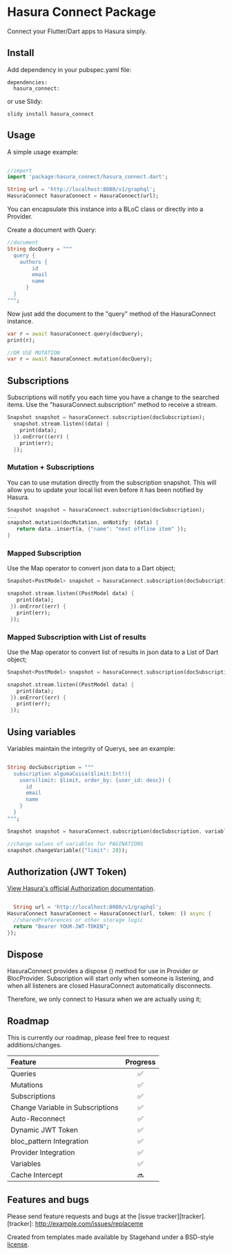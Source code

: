 # Hasura Connect Package

Connect your Flutter/Dart apps to Hasura simply.

## Install

Add dependency in your pubspec.yaml file:
```
dependencies:
  hasura_connect:
```
or use Slidy:
```
slidy install hasura_connect
```

## Usage

A simple usage example:

```dart

//import
import 'package:hasura_connect/hasura_connect.dart';

String url = 'http://localhost:8080/v1/graphql';
HasuraConnect hasuraConnect = HasuraConnect(url);

```
You can encapsulate this instance into a BLoC class or directly into a Provider.

Create a document with Query:

```dart
//document
String docQuery = """
  query {
    authors {
        id
        email
        name
      }
  }
""";

```
Now just add the document to the "query" method of the HasuraConnect instance.

```dart
var r = await hasuraConnect.query(docQuery);
print(r);

//OR USE MUTATION
var r = await hasuraConnect.mutation(docQuery);
```

## Subscriptions

Subscriptions will notify you each time you have a change to the searched items. Use the "hasuraConnect.subscription" method to receive a stream.

```dart
Snapshot snapshot = hasuraConnect.subscription(docSubscription);
  snapshot.stream.listen((data) {
    print(data);
  }).onError((err) {
    print(err);
  });

```

### Mutation + Subscriptions

You can to use mutation directly from the subscription snapshot. This will allow you to update your local list even before it has been notified by Hasura.

```dart
Snapshot snapshot = hasuraConnect.subscription(docSubscription);
...
snapshot.mutation(docMutation, onNotify: (data) {
   return data..insert(a, {"name": "next offline item" });
}

```

### Mapped Subscription

Use the Map operator to convert json data to a Dart object;

```dart
Snapshot<PostModel> snapshot = hasuraConnect.subscription(docSubscription).map((data) => PostModel.fromJson(data) );

snapshot.stream.listen((PostModel data) {
   print(data);
 }).onError((err) {
   print(err);
 });
```

### Mapped Subscription with List of results

Use the Map operator to convert list of results in json data to a List of Dart object;

```dart
Snapshot<PostModel> snapshot = hasuraConnect.subscription(docSubscription).map((data) => data.map((post) => PostModel.fromJson(post)).toList());

snapshot.stream.listen((PostModel data) {
   print(data);
 }).onError((err) {
   print(err);
 });
```


## Using variables

Variables maintain the integrity of Querys, see an example:

```dart

String docSubscription = """
  subscription algumaCoisa($limit:Int!){
    users(limit: $limit, order_by: {user_id: desc}) {
      id
      email
      name
    }
  }
""";

Snapshot snapshot = hasuraConnect.subscription(docSubscription, variables: {"limit": 10});

//change values of variables for PAGINATIONS
snapshot.changeVariable({"limit": 20});

```

## Authorization (JWT Token)

[View Hasura's official Authorization documentation](https://docs.hasura.io/1.0/graphql/manual/auth/index.html).

```dart

  String url = 'http://localhost:8080/v1/graphql';
HasuraConnect hasuraConnect = HasuraConnect(url, token: () async {
  //sharedPreferences or other storage logic
  return "Bearer YOUR-JWT-TOKEN";
});

```

## Dispose

HasuraConnect provides a dispose () method for use in Provider or BlocProvider.
Subscription will start only when someone is listening, and when all listeners are closed HasuraConnect automatically disconnects.

Therefore, we only connect to Hasura when we are actually using it;

## Roadmap

This is currently our roadmap, please feel free to request additions/changes.

| Feature                                | Progress |
| :------------------------------------- | :------: |
| Queries                                |    ✅    |
| Mutations                              |    ✅    |
| Subscriptions                          |    ✅    |
| Change Variable in Subscriptions       |    ✅    |
| Auto-Reconnect                         |    ✅    |
| Dynamic JWT Token                      |    ✅    |
| bloc_pattern Integration               |    ✅    |
| Provider Integration                   |    ✅    |
| Variables                              |    ✅    |
| Cache Intercept                        |    🔜    |

## Features and bugs

Please send feature requests and bugs at the [issue tracker][tracker].
[tracker]: http://example.com/issues/replaceme

Created from templates made available by Stagehand under a BSD-style
[license](https://github.com/dart-lang/stagehand/blob/master/LICENSE).
